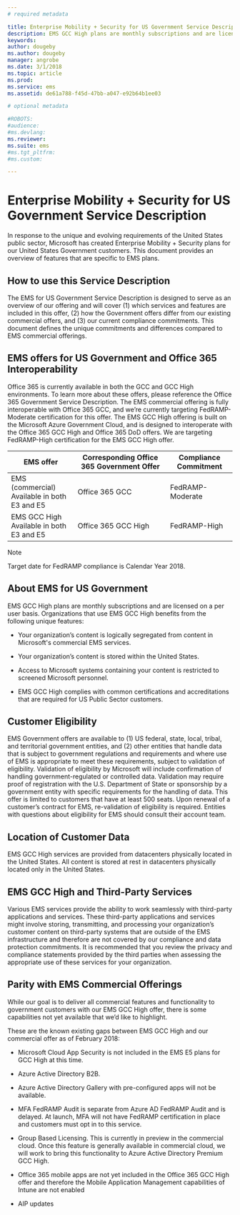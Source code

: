 ```yaml
---
# required metadata

title: Enterprise Mobility + Security for US Government Service Description 
description: EMS GCC High plans are monthly subscriptions and are licensed on a per user basis.
keywords:
author: dougeby
ms.author: dougeby
manager: angrobe
ms.date: 3/1/2018
ms.topic: article
ms.prod:
ms.service: ems
ms.assetid: de61a788-f45d-47bb-a047-e92b64b1ee03

# optional metadata

#ROBOTS:
#audience:
#ms.devlang:
ms.reviewer:
ms.suite: ems
#ms.tgt_pltfrm:
#ms.custom:

---
```

# Enterprise Mobility + Security for US Government Service Description 
In response to the unique and evolving requirements of the United States public sector, Microsoft has created Enterprise Mobility + Security plans for our United States Government customers. This document provides an overview of features that are specific to EMS plans.  

## How to use this Service Description 
The EMS for US Government Service Description is designed to serve as an overview of our offering and will cover (1) which services and features are included in this offer, (2) how the Government offers differ from our existing commercial offers, and (3) our current compliance commitments. This document defines the unique commitments and differences compared to EMS commercial offerings.  

## EMS offers for US Government and Office 365 Interoperability 
Office 365 is currently available in both the GCC and GCC High environments. To learn more about these offers, please reference the Office 365 Government Service Description. The EMS commercial offering is fully interoperable with Office 365 GCC, and we’re currently targeting FedRAMP-Moderate certification for this offer. The EMS GCC High offering is built on the Microsoft Azure Government Cloud, and is designed to interoperate with the Office 365 GCC High and Office 365 DoD offers. We are targeting FedRAMP-High certification for the EMS GCC High offer.  

|EMS offer|Corresponding Office 365 Government Offer|Compliance Commitment|
|-----------|-----------|-----------|
|EMS (commercial)</br>Available in both E3 and E5|Office 365 GCC|FedRAMP-Moderate|
|EMS GCC High</br>Available in both E3 and E5|Office 365 GCC High|FedRAMP-High| 

> [!Note]    
> Target date for FedRAMP compliance is Calendar Year 2018. 

## About EMS for US Government 
EMS GCC High plans are monthly subscriptions and are licensed on a per user basis. Organizations that use EMS GCC High benefits from the following unique features:  

- Your organization’s content is logically segregated from content in Microsoft's commercial EMS services. 

- Your organization’s content is stored within the United States. 

- Access to Microsoft systems containing your content is restricted to screened Microsoft personnel. 

- EMS GCC High complies with common certifications and accreditations that are required for US Public Sector customers. 

## Customer Eligibility 
EMS Government offers are available to (1) US federal, state, local, tribal, and territorial government entities, and (2) other entities that handle data that is subject to government regulations and requirements and where use of EMS  is appropriate to meet these requirements, subject to validation of eligibility. Validation of eligibility by Microsoft will include confirmation of handling government-regulated or controlled data. Validation may require proof of registration with the U.S. Department of State or sponsorship by a government entity with specific requirements for the handling of data. This offer is limited to customers that have at least 500 seats. Upon renewal of a customer’s contract for EMS, re-validation of eligibility is required. Entities with questions about eligibility for EMS should consult their account team.  

## Location of Customer Data 
EMS GCC High services are provided from datacenters physically located in the United States. All content is stored at rest in datacenters physically located only in the United States.  

## EMS GCC High and Third-Party Services 
Various EMS services provide the ability to work seamlessly with third-party applications and services. These third-party applications and services might involve storing, transmitting, and processing your organization’s customer content on third-party systems that are outside of the EMS infrastructure and therefore are not covered by our compliance and data protection commitments. It is recommended that you review the privacy and compliance statements provided by the third parties when assessing the appropriate use of these services for your organization.  

## Parity with EMS Commercial Offerings 
While our goal is to deliver all commercial features and functionality to government customers with our EMS GCC High offer, there is some capabilities not yet available that we’d like to highlight.  
    
These are the known existing gaps between EMS GCC High and our commercial offer as of February 2018:  

- Microsoft Cloud App Security is not included in the EMS E5 plans for GCC High at this time.   

- Azure Active Directory B2B. 

- Azure Active Directory Gallery with pre-configured apps will not be available. 

- MFA FedRAMP Audit is separate from Azure AD FedRAMP Audit and is delayed. At launch, MFA will not have FedRAMP certification in place and customers must opt in to this service. 

- Group Based Licensing. This is currently in preview in the commercial cloud. Once this feature is generally available in commercial cloud, we will work to bring this functionality to Azure Active Directory Premium GCC High. 

- Office 365 mobile apps are not yet included in the Office 365 GCC High offer and therefore the Mobile Application Management capabilities of Intune are not enabled 

- AIP updates  